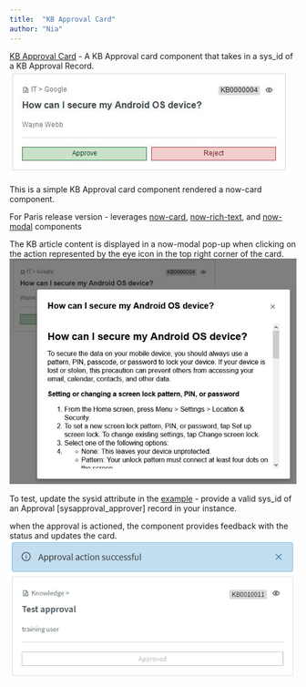 ```yaml
---
title:  "KB Approval Card"
author: "Nia"
---
```

[KB Approval Card](https://github.com/NowComponents/kb-approval-card) - A KB Approval card component that takes in a sys_id of a KB Approval Record.
![KB Approval Card](./assets/images/kb-approval-card.png)


This is a simple KB Approval card component rendered a now-card component.

For Paris release version - leverages [now-card](https://developer.servicenow.com/dev.do#!/reference/now-experience/paris/now-components/now-card/overview), [now-rich-text](https://developer.servicenow.com/dev.do#!/reference/now-experience/paris/now-components/now-rich-text/overview), and [now-modal](https://developer.servicenow.com/dev.do#!/reference/now-experience/paris/now-components/now-modal/overview) components

The KB article content is displayed in a now-modal pop-up when clicking on the action represented by the eye icon in the top right corner of the card. 
![KB Article Modal Pop-up](./assets/images/kb-approval-card-modal.png)

To test, update the sysid attribute in the [example](https://github.com/NowComponents/kb-approval-card/blob/main/example/element.js) - provide a valid sys_id of an Approval [sysapproval_approver] record in your instance.

when the approval is actioned, the component provides feedback with the status and updates the card.
![KB Approved](./assets/images/kb-approved.png)